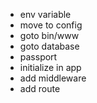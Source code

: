 - env variable
- move to config
- goto bin/www
- goto database
- passport
- initialize in app
- add middleware
- add route